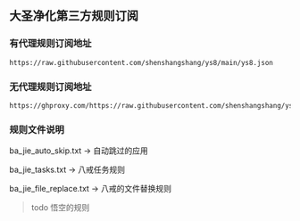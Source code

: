 ## 大圣净化第三方规则订阅
### 有代理规则订阅地址
``` shell
https://raw.githubusercontent.com/shenshangshang/ys8/main/ys8.json
```

### 无代理规则订阅地址
``` shell
https://ghproxy.com/https://raw.githubusercontent.com/shenshangshang/ys8/main/ys9.json
```


### 规则文件说明

ba_jie_auto_skip.txt -> 自动跳过的应用

ba_jie_tasks.txt -> 八戒任务规则

ba_jie_file_replace.txt -> 八戒的文件替换规则

> todo 悟空的规则


